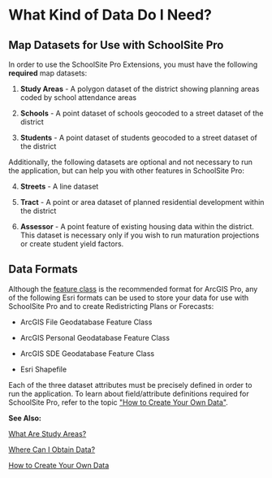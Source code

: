 # What Kind of Data Do I Need?

## Map Datasets for Use with SchoolSite Pro
In order to use the SchoolSite Pro Extensions, you must have the following **required** map datasets:

 

1. **Study Areas** - A polygon dataset of the district showing planning areas coded by school attendance areas

1. **Schools** - A point dataset of schools geocoded to a street dataset of the district

1. **Students** - A point dataset of students geocoded to a street dataset of the district

 

Additionally, the following datasets are optional and not necessary to run the application, but can help you with other features in SchoolSite Pro:

 

4. **Streets** - A line dataset

5. **Tract** - A point or area dataset of planned residential development within the district

6. **Assessor** - A point feature of existing housing data within the district. This dataset is necessary only if you wish to run maturation projections or create student yield factors.

 

## Data Formats
Although the [feature class](https://desktop.arcgis.com/en/arcmap/latest/manage-data/geodatabases/feature-class-basics.htm) is the recommended format for ArcGIS Pro, any of the following Esri formats can be used to store your data for use with SchoolSite Pro and to create Redistricting Plans or Forecasts:

 

* ArcGIS File Geodatabase Feature Class

* ArcGIS Personal Geodatabase Feature Class

* ArcGIS SDE Geodatabase Feature Class

* Esri Shapefile

 

Each of the three dataset attributes must be precisely defined in order to run the application.  To learn about field/attribute definitions required for SchoolSite Pro, refer to the topic ["How to Create Your Own Data"](howToCreateData.md).

**See Also:**

[What Are Study Areas?](studyareas.md)

[Where Can I Obtain Data?](obtainData.md)

[How to Create Your Own Data](createData/howToCreateData.md)
